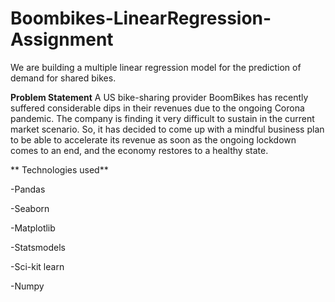 # Boombikes-LinearRegression-Assignment


We are building a multiple linear regression model for the prediction of demand for shared bikes.

**Problem Statement**
A US bike-sharing provider BoomBikes has recently suffered considerable dips in their revenues due to the ongoing Corona pandemic. The company is finding it very difficult to sustain in the current market scenario. So, it has decided to come up with a mindful business plan to be able to accelerate its revenue as soon as the ongoing lockdown comes to an end, and the economy restores to a healthy state. 

** Technologies used**

-Pandas

-Seaborn

-Matplotlib

-Statsmodels

-Sci-kit learn

-Numpy
